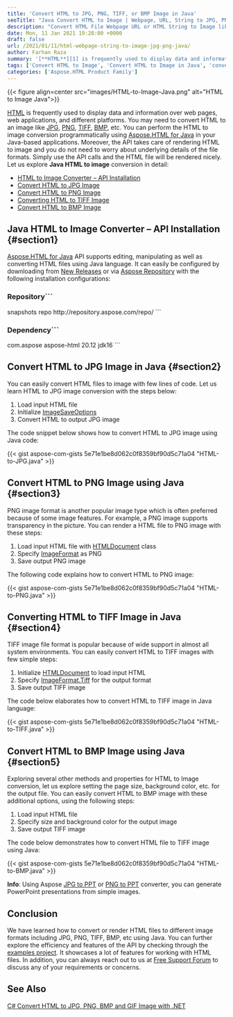 ```yaml
---
title: 'Convert HTML to JPG, PNG, TIFF, or BMP Image in Java'
seoTitle: "Java Convert HTML to Image | Webpage, URL, String to JPG, PNG, TIFF"
description: "Convert HTML File Webpage URL or HTML String to Image like JPG, PNG, BMP, TIFF, GIF, etc. using Java. Convert to picture programmatically in Java."
date: Mon, 11 Jan 2021 19:28:00 +0000
draft: false
url: /2021/01/11/html-webpage-string-to-image-jpg-png-java/
author: Farhan Raza
summary: '[**HTML**][1] is frequently used to display data and information over web pages, web applications, and different platforms. You may need to **convert HTML to an image like JPG, PNG, TIFF, BMP, etc**. You can perform the conversion programmatically using Java language in your Java-based applications. Moreover, the API takes care of rendering HTML to image and you do not need to worry about underlying details of the file formats. Simply use the API calls and the HTML file will be rendered nicely.'
tags: ['Convert HTML to Image', 'Convert HTML to Image in Java', 'convert html to picture', 'html to bmp', 'html to image', 'html to jpg', 'html to png', 'html to tiff']
categories: ['Aspose.HTML Product Family']
---
```




{{< figure align=center src="images/HTML-to-Image-Java.png" alt="HTML to Image Java">}}


[HTML][2] is frequently used to display data and information over web pages, web applications, and different platforms. You may need to convert HTML to an image like [JPG][3], [PNG][4], [TIFF][5], [BMP][6], etc. You can perform the HTML to image conversion programmatically using [Aspose.HTML for Java][7] in your Java-based applications. Moreover, the API takes care of rendering HTML to image and you do not need to worry about underlying details of the file formats. Simply use the API calls and the HTML file will be rendered nicely. Let us explore **Java HTML to image** conversion in detail:

*   [HTML to Image Converter – API Installation][8]
*   [Convert HTML to JPG Image][9]
*   [Convert HTML to PNG Image][10]
*   [Converting HTML to TIFF Image][11]
*   [Convert HTML to BMP Image][12]

## Java HTML to Image Converter – API Installation {#section1}

[Aspose.HTML for Java][13] API supports editing, manipulating as well as converting HTML files using Java language. It can easily be configured by downloading from [New Releases][14] or via [Aspose Repository][15] with the following installation configurations:

### Repository```
 <repositories>
     <repository>
         <id>snapshots</id>
         <name>repo</name>
         <url>http://repository.aspose.com/repo/</url>
     </repository>
</repositories>
```

### Dependency```
 <dependencies>
    <dependency>
        <groupId>com.aspose</groupId>
        <artifactId>aspose-html</artifactId>
        <version>20.12</version>
        <classifier>jdk16</classifier>
    </dependency>
</dependencies>
```

## Convert HTML to JPG Image in Java {#section2}

You can easily convert HTML files to image with few lines of code. Let us learn HTML to JPG image conversion with the steps below:

1.  Load input HTML file
2.  Initialize [ImageSaveOptions][16]
3.  Convert HTML to output JPG image

The code snippet below shows how to convert HTML to JPG image using Java code:

{{< gist aspose-com-gists 5e71e1be8d062c0f8359bf90d5c71a04 "HTML-to-JPG.java" >}}

## Convert HTML to PNG Image using Java {#section3}

PNG image format is another popular image type which is often preferred because of some image features. For example, a PNG image supports transparency in the picture. You can render a HTML file to PNG image with these steps:

1.  Load input HTML file with [HTMLDocument][17] class
2.  Specify [ImageFormat][18] as PNG
3.  Save output PNG image

The following code explains how to convert HTML to PNG image:

{{< gist aspose-com-gists 5e71e1be8d062c0f8359bf90d5c71a04 "HTML-to-PNG.java" >}}

## Converting HTML to TIFF Image in Java {#section4}

TIFF image file format is popular because of wide support in almost all system environments. You can easily convert HTML to TIFF images with few simple steps:

1.  Initialize [HTMLDocument][19] to load input HTML
2.  Specify [ImageFormat.Tiff][20] for the output format
3.  Save output TIFF image

The code below elaborates how to convert HTML to TIFF image in Java language:

{{< gist aspose-com-gists 5e71e1be8d062c0f8359bf90d5c71a04 "HTML-to-TIFF.java" >}}

## Convert HTML to BMP Image using Java {#section5}

Exploring several other methods and properties for HTML to Image conversion, let us explore setting the page size, background color, etc. for the output file. You can easily convert HTML to BMP image with these additional options, using the following steps:

1.  Load input HTML file
2.  Specify size and background color for the output image
3.  Save output TIFF image

The code below demonstrates how to convert HTML file to TIFF image using Java:

{{< gist aspose-com-gists 5e71e1be8d062c0f8359bf90d5c71a04 "HTML-to-BMP.java" >}}

**Info**: Using Aspose [JPG to PPT][21] or [PNG to PPT][22] converter, you can generate PowerPoint presentations from simple images.

## Conclusion

We have learned how to convert or render HTML files to different image formats including JPG, PNG, TIFF, BMP, etc using Java. You can further explore the efficiency and features of the API by checking through the [examples project][23]. It showcases a lot of features for working with HTML files. In addition, you can always reach out to us at [Free Support Forum][24] to discuss any of your requirements or concerns.

## See Also

[C# Convert HTML to JPG, PNG, BMP and GIF Image with .NET][25]




[1]: https://docs.fileformat.com/web/html/
[2]: https://docs.fileformat.com/web/html/
[3]: https://docs.fileformat.com/image/jpeg/
[4]: https://docs.fileformat.com/image/png/
[5]: https://docs.fileformat.com/image/tiff/
[6]: https://docs.fileformat.com/image/bmp/
[7]: https://products.aspose.com/html/java
[8]: #section1
[9]: #section2
[10]: #section3
[11]: #section4
[12]: #section5
[13]: https://products.aspose.com/html/java
[14]: https://releases.aspose.com/
[15]: https://repository.aspose.com/webapp/#/artifacts/browse/tree/General/repo/com/aspose/
[16]: https://apireference.aspose.com/html/java/com.aspose.html.saving/ImageSaveOptions
[17]: https://apireference.aspose.com/html/java/com.aspose.html/htmldocument
[18]: https://apireference.aspose.com/html/java/com.aspose.html.rendering.image/ImageFormat
[19]: https://apireference.aspose.com/html/java/com.aspose.html/htmldocument
[20]: https://apireference.aspose.com/html/java/com.aspose.html.rendering.image/ImageFormat#Tiff
[21]: https://products.aspose.app/slides/import/jpg-to-ppt
[22]: https://products.aspose.app/slides/import/png-to-ppt
[23]: https://github.com/aspose-html/Aspose.HTML-for-Java
[24]: https://forum.aspose.com/c/html
[25]: https://blog.aspose.com/2020/05/30/html-to-jpg-png-bmp-and-gif-images-csharp/





